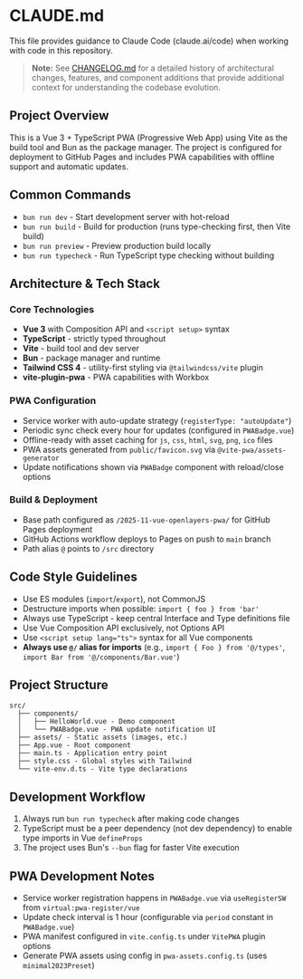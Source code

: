 # CLAUDE.md

This file provides guidance to Claude Code (claude.ai/code) when working with code in this repository.

> **Note:** See [CHANGELOG.md](CHANGELOG.md) for a detailed history of architectural changes, features, and component additions that provide additional context for understanding the codebase evolution.

## Project Overview

This is a Vue 3 + TypeScript PWA (Progressive Web App) using Vite as the build tool and Bun as the package manager. The project is configured for deployment to GitHub Pages and includes PWA capabilities with offline support and automatic updates.

## Common Commands

- `bun run dev` - Start development server with hot-reload
- `bun run build` - Build for production (runs type-checking first, then Vite build)
- `bun run preview` - Preview production build locally
- `bun run typecheck` - Run TypeScript type checking without building

## Architecture & Tech Stack

### Core Technologies
- **Vue 3** with Composition API and `<script setup>` syntax
- **TypeScript** - strictly typed throughout
- **Vite** - build tool and dev server
- **Bun** - package manager and runtime
- **Tailwind CSS 4** - utility-first styling via `@tailwindcss/vite` plugin
- **vite-plugin-pwa** - PWA capabilities with Workbox

### PWA Configuration
- Service worker with auto-update strategy (`registerType: "autoUpdate"`)
- Periodic sync check every hour for updates (configured in `PWABadge.vue`)
- Offline-ready with asset caching for `js`, `css`, `html`, `svg`, `png`, `ico` files
- PWA assets generated from `public/favicon.svg` via `@vite-pwa/assets-generator`
- Update notifications shown via `PWABadge` component with reload/close options

### Build & Deployment
- Base path configured as `/2025-11-vue-openlayers-pwa/` for GitHub Pages deployment
- GitHub Actions workflow deploys to Pages on push to `main` branch
- Path alias `@` points to `/src` directory

## Code Style Guidelines

- Use ES modules (`import`/`export`), not CommonJS
- Destructure imports when possible: `import { foo } from 'bar'`
- Always use TypeScript - keep central Interface and Type definitions file
- Use Vue Composition API exclusively, not Options API
- Use `<script setup lang="ts">` syntax for all Vue components
- **Always use `@/` alias for imports** (e.g., `import { Foo } from '@/types'`, `import Bar from '@/components/Bar.vue'`)

## Project Structure

```
src/
  ├── components/
  │   ├── HelloWorld.vue - Demo component
  │   └── PWABadge.vue - PWA update notification UI
  ├── assets/ - Static assets (images, etc.)
  ├── App.vue - Root component
  ├── main.ts - Application entry point
  ├── style.css - Global styles with Tailwind
  └── vite-env.d.ts - Vite type declarations
```

## Development Workflow

1. Always run `bun run typecheck` after making code changes
2. TypeScript must be a peer dependency (not dev dependency) to enable type imports in Vue `defineProps`
3. The project uses Bun's `--bun` flag for faster Vite execution

## PWA Development Notes

- Service worker registration happens in `PWABadge.vue` via `useRegisterSW` from `virtual:pwa-register/vue`
- Update check interval is 1 hour (configurable via `period` constant in `PWABadge.vue`)
- PWA manifest configured in `vite.config.ts` under `VitePWA` plugin options
- Generate PWA assets using config in `pwa-assets.config.ts` (uses `minimal2023Preset`)